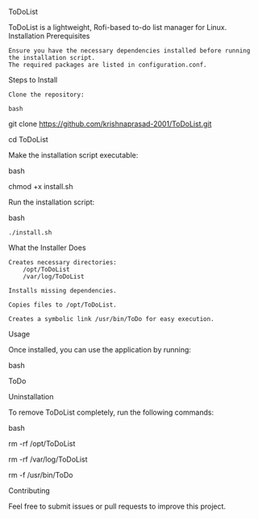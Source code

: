 ToDoList

ToDoList is a lightweight, Rofi-based to-do list manager for Linux.
Installation
Prerequisites

    Ensure you have the necessary dependencies installed before running the installation script.
    The required packages are listed in configuration.conf.

Steps to Install

    Clone the repository:

    bash

git clone https://github.com/krishnaprasad-2001/ToDoList.git

cd ToDoList

Make the installation script executable:

bash

chmod +x install.sh

Run the installation script:

bash

    ./install.sh

What the Installer Does

    Creates necessary directories:
        /opt/ToDoList
        /var/log/ToDoList

    Installs missing dependencies.

    Copies files to /opt/ToDoList.

    Creates a symbolic link /usr/bin/ToDo for easy execution.

Usage

Once installed, you can use the application by running:

bash

ToDo

Uninstallation

To remove ToDoList completely, run the following commands:

bash

rm -rf /opt/ToDoList

rm -rf /var/log/ToDoList

rm -f /usr/bin/ToDo

Contributing

Feel free to submit issues or pull requests to improve this project.
